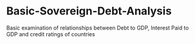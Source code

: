 # Basic-Sovereign-Debt-Analysis
Basic examination of relationships between Debt to GDP, Interest Paid to GDP and credit ratings of countries
